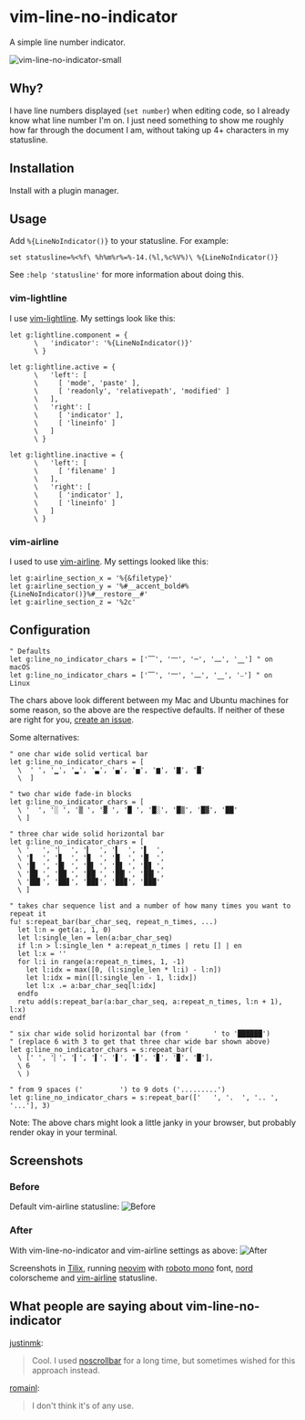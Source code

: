 # vim-line-no-indicator

A simple line number indicator.

![vim-line-no-indicator-small](https://imgur.com/36mmVdI.gif)


## Why?

I have line numbers displayed (`set number`) when editing code, so I already
know what line number I'm on. I just need something to show me roughly how far
through the document I am, without taking up 4+ characters in my statusline.


## Installation

Install with a plugin manager.


## Usage

Add `%{LineNoIndicator()}` to your statusline. For example:

```vim
set statusline=%<%f\ %h%m%r%=%-14.(%l,%c%V%)\ %{LineNoIndicator()}
```

See `:help 'statusline'` for more information about doing this.


### vim-lightline

I use [vim-lightline](https://github.com/itchyny/lightline.vim). My settings
look like this:

```vim
let g:lightline.component = {
      \   'indicator': '%{LineNoIndicator()}'
      \ }

let g:lightline.active = {
      \   'left': [
      \     [ 'mode', 'paste' ],
      \     [ 'readonly', 'relativepath', 'modified' ]
      \   ],
      \   'right': [
      \     [ 'indicator' ],
      \     [ 'lineinfo' ]
      \   ]
      \ }

let g:lightline.inactive = {
      \   'left': [
      \     [ 'filename' ]
      \   ],
      \   'right': [
      \     [ 'indicator' ],
      \     [ 'lineinfo' ]
      \   ]
      \ }
```


### vim-airline

I used to use [vim-airline](https://github.com/vim-airline/vim-airline/). My
settings looked like this:

```vim
let g:airline_section_x = '%{&filetype}'
let g:airline_section_y = '%#__accent_bold#%{LineNoIndicator()}%#__restore__#'
let g:airline_section_z = '%2c'
```


## Configuration

```vim
" Defaults
let g:line_no_indicator_chars = ['⎺', '⎻', '─', '⎼', '⎽'] " on macOS
let g:line_no_indicator_chars = ['⎺', '⎻', '⎼', '⎽', '⎯'] " on Linux
```

The chars above look different between my Mac and Ubuntu machines for some
reason, so the above are the respective defaults. If neither of these are right
for you, [create an issue](https://github.com/drzel/vim-line-no-indicator/issues/new).

Some alternatives:

```vim
" one char wide solid vertical bar
let g:line_no_indicator_chars = [
  \  ' ', '▁', '▂', '▃', '▄', '▅', '▆', '▇', '█'
  \  ]

" two char wide fade-in blocks
let g:line_no_indicator_chars = [
  \ '  ', '░ ', '▒ ', '▓ ', '█ ', '█░', '█▒', '█▓', '██'
  \ ]

" three char wide solid horizontal bar
let g:line_no_indicator_chars = [
  \ '   ', '▏  ', '▎  ', '▍  ', '▌  ',
  \ '▋  ', '▊  ', '▉  ', '█  ', '█▏ ',
  \ '█▎ ', '█▍ ', '█▌ ', '█▋ ', '█▊ ',
  \ '█▉ ', '██ ', '██▏', '██▎', '██▍',
  \ '██▌', '██▋', '██▊', '██▉', '███'
  \ ]

" takes char sequence list and a number of how many times you want to repeat it
fu! s:repeat_bar(bar_char_seq, repeat_n_times, ...)
  let l:n = get(a:, 1, 0)
  let l:single_len = len(a:bar_char_seq)
  if l:n > l:single_len * a:repeat_n_times | retu [] | en
  let l:x = ''
  for l:i in range(a:repeat_n_times, 1, -1)
    let l:idx = max([0, (l:single_len * l:i) - l:n])
    let l:idx = min([l:single_len - 1, l:idx])
    let l:x .= a:bar_char_seq[l:idx]
  endfo
  retu add(s:repeat_bar(a:bar_char_seq, a:repeat_n_times, l:n + 1), l:x)
endf

" six char wide solid horizontal bar (from '      ' to '██████')
" (replace 6 with 3 to get that three char wide bar shown above)
let g:line_no_indicator_chars = s:repeat_bar(
  \ [' ', '▏', '▎', '▍', '▌', '▋', '▊', '▉', '█'],
  \ 6
  \ )

" from 9 spaces ('         ') to 9 dots ('.........')
let g:line_no_indicator_chars = s:repeat_bar(['   ', '.  ', '.. ', '...'], 3)

```
Note: The above chars might look a little janky in your browser, but probably
render okay in your terminal.


## Screenshots

### Before

Default vim-airline statusline:
![Before](https://imgur.com/eGutHNT.png)

### After

With vim-line-no-indicator and vim-airline settings as above:
![After](https://imgur.com/ABNW2sP.png)

Screenshots in
[Tilix](https://gnunn1.github.io/tilix-web/), running
[neovim](https://neovim.io/) with
[roboto mono](https://fonts.google.com/specimen/Roboto+Mono) font,
[nord](https://github.com/arcticicestudio/nord-vim) colorscheme and
[vim-airline](https://github.com/vim-airline/vim-airline) statusline.


## What people are saying about vim-line-no-indicator

[justinmk](https://github.com/justinmk):
> Cool. I used [noscrollbar](https://github.com/gcavallanti/vim-noscrollbar)
> for a long time, but sometimes wished for this approach instead.

[romainl](https://github.com/romainl):
> I don't think it's of any use.

